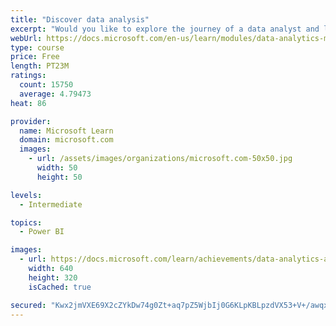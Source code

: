 ```yaml
---
title: "Discover data analysis"
excerpt: "Would you like to explore the journey of a data analyst and learn how a data analyst tells a story with data? In this module, you will explore the different roles in data and learn the different tasks of a data analyst."
webUrl: https://docs.microsoft.com/en-us/learn/modules/data-analytics-microsoft/
type: course
price: Free
length: PT23M
ratings:
  count: 15750
  average: 4.79473
heat: 86

provider:
  name: Microsoft Learn
  domain: microsoft.com
  images:
    - url: /assets/images/organizations/microsoft.com-50x50.jpg
      width: 50
      height: 50

levels:
  - Intermediate

topics:
  - Power BI

images:
  - url: https://docs.microsoft.com/learn/achievements/data-analytics-and-microsoft-social.png
    width: 640
    height: 320
    isCached: true

secured: "Kwx2jmVXE69X2cZYkDw74g0Zt+aq7pZ5WjbIj0G6KLpKBLpzdVX53+V+/awqxxTuL3UvSFz5BQacVaE9pXdXlOJMNJMXZ5241i1h+mLXQjsaX+Bi1FQxBBxfROY6UwbJaYqCxFS/Q4U+8wDtWSjhtFUOw6eqNczSGKAwL9FavWnl+YdgD1OmZYQR4gl6gXhOzQwCm11sTCISJSfAUW9Dq3bHNOMdp6mJ0uAQmrQXuvoleFTNeMBMpI1atmRBNxGV5+QKjE5M18KH5u2kQtj+reX/sb53A5Z1Szbd5svKIAQ7IXrkNUe67aLK7rx5yRm9VJBJ3ZiFPkSSvDsJ1jv2ARgkLau74/VzPOOkH7gQ1L812IGXX+DDDb7pehfVGfoXOqeK/1neyo3idsQ0m4PmQn7/zgNgMb1fNF9c6JIp9ol0EziDU1SvojVW8WIx5bcX;06YEpiTUevahvNT/t3Hr1A=="
---
```


